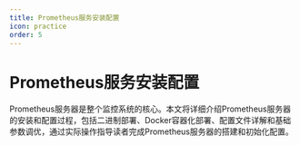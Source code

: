 ```yaml
---
title: Prometheus服务安装配置
icon: practice
order: 5
---
```


# Prometheus服务安装配置

Prometheus服务器是整个监控系统的核心。本文将详细介绍Prometheus服务器的安装和配置过程，包括二进制部署、Docker容器化部署、配置文件详解和基础参数调优，通过实际操作指导读者完成Prometheus服务器的搭建和初始化配置。
